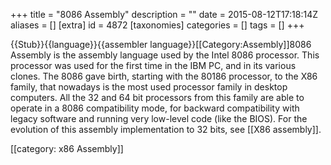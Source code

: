 +++
title = "8086 Assembly"
description = ""
date = 2015-08-12T17:18:14Z
aliases = []
[extra]
id = 4872
[taxonomies]
categories = []
tags = []
+++

{{Stub}}{{language}}{{assembler language}}[[Category:Assembly]]8086 Assembly is the assembly language used by the Intel 8086 processor. This processor was used for the first time in the IBM PC, and in its various clones. The 8086 gave birth, starting with the 80186 processor, to the X86 family, that nowadays is the most used processor family in desktop computers. All the 32 and 64 bit processors from this family are able to operate in a 8086 compatibility mode, for backward compatibility with legacy software and running very low-level code (like the BIOS). For the evolution of this assembly implementation to 32 bits, see [[X86 assembly]].

[[category: x86 Assembly]]
